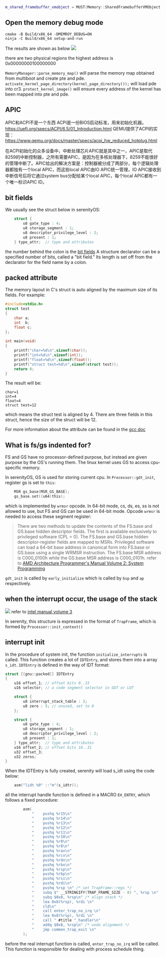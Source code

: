 ```cpp
m_shared_framebuffer_vmobject = MUST(Memory::SharedFramebufferVMObject::try_create_for_physical_range(m_framebuffer_address.value(), rounded_size));
```



## Open the memory debug mode
```shell
cmake -B Build/x86_64 -DMEMROY_DEBUG=ON
ninja -C Build/x86_64 setup-and-run
```
The results are shown as below
![](https://picture-bed-1301848969.cos.ap-shanghai.myqcloud.com/20230423192450.png)


there are two physical regions
the highest address is 0x00000000100000000


`MemoryManager::parse_memory_map()` will parse the memory map obtained from multiboot and create pte and pde.
`activate_kernel_page_directory(kernel_page_directory());` will load pde into cr3.
`protect_kernel_image()` will ensure every address of the kernel has been mapped into pte and pde.


## APIC
APIC和ACPI不是一个东西
ACPI是一份BIOS启动标准，用来初始化机器。 https://uefi.org/specs/ACPI/6.5/01_Introduction.html
QEMU提供了ACPI的实现： https://www.qemu.org/docs/master/specs/acpi_hw_reduced_hotplug.html

在ACPI初始化的众多设备中，中断处理芯片APIC就是其中之一，APIC是取代8259的中断控制器，之所有需要APIC，是因为在多核处理器下，8259不能很好的管理中断了。APIC给出的解决方案是：控制器被分成了两部分，每个逻辑处理器都独有一个local APIC，而这些local APIC由IO APIC统一管理，IO APIC接收到中断信号后将它通过system bus分配给某个local APIC，每个local APIC都有一个唯一标识APIC ID。


## bit fields
We usually see the struct below in serenityOS:
```c
    struct {
        u8 gate_type : 4;
        u8 storage_segment : 1;
        u8 descriptor_privilege_level : 2;
        u8 present : 1;
    } type_attr;  // type and attributes
``` 
the number behind the colon is the [bit fields](https://learn.microsoft.com/en-us/cpp/c-language/c-bit-fields?view=msvc-170)
A structure declarator can be a specified number of bits, called a "bit field." Its length is set off from the declarator for the field name by a colon.

## __packed__ attribute
The memory layout in C's struct is auto aligned by the maximum size of its fields. For example:
```c
#include<stdio.h>
struct test
{
    char a;
    int  b;
    float c;
};
 
int main(void)
{
    printf("char=%d\n",sizeof(char));
    printf("int=%d\n",sizeof(int));
    printf("float=%d\n",sizeof(float));
    printf("struct test=%d\n",sizeof(struct test));
    return 0;
}
```
The result will be:
```shell
char=1
int=4
float=4
struct test=12
```
which means the struct test is aligned by 4. There are three fields in this struct, hence the size of the struct will be 12.

For more information about the attribute can be found in the [gcc doc](https://gcc.gnu.org/onlinedocs/gcc-3.3/gcc/Type-Attributes.html)

## What is fs/gs indented for?
FS and GS have no processor-defined purpose, but instead are given purpose by the OS's running them.
The linux kernel uses GS to access cpu-specific memory.


In serenityOS, GS is used for storing current cpu. In `Processor::gdt_init`, register gs is set to `this`:
```c
    MSR gs_base(MSR_GS_BASE);
    gs_base.set((u64)this);
```
which is implemented by `wrmsr` opcode. In 64-bit mode, cs, ds, es, ss is not allowed to use, but FS and GS can be used in 64-bit mode. Opcode `wrmsr` is needed to access these segment register:
>There are two methods to update the contents of the FS.base and GS.base hidden descriptor fields. The first is available exclusively to privileged software (CPL = 0). The FS.base and GS.base hidden descriptor-register fields are mapped to MSRs. Privileged software can load a 64-bit base address in canonical form into FS.base or GS.base using a single WRMSR instruction. The FS.base MSR address is C000_0100h while the GS.base MSR address is C000_0101h.
refer to [AMD Architecture Programmer's Manual Volume 2: System Programming](https://www.amd.com/en/support)


`gdt_init` is called by `early_initialize` which is called by `bsp` and `ap` respectively.

## when the interrupt occur, the usage of the stack
![](https://picture-bed-1301848969.cos.ap-shanghai.myqcloud.com/20230504204926.png)
refer to [intel manual volume 3](https://www.intel.com/content/www/us/en/developer/articles/technical/intel-sdm.html)

In serenity, this structure is expressed in the format of `TrapFrame`, which is formed by `Processor::init_context()`


## interrupt init
In the procedure of system init, the function `initialize_interrupts` is called.
This function creates a lot of `IDTEntry`, and stores them into a array `s_idt`.
`IDTEntry` is defined in the way of IDT format:
```c
struct [[gnu::packed]] IDTEntry
{
    u16 offset_1; // offset bits 0..15
    u16 selector; // a code segment selector in GDT or LDT

    struct {
        u8 interrupt_stack_table : 3;
        u8 zero : 5; // unused, set to 0
    };

    struct {
        u8 gate_type : 4;
        u8 storage_segment : 1;
        u8 descriptor_privilege_level : 2;
        u8 present : 1;
    } type_attr;  // type and attributes
    u16 offset_2; // offset bits 16..31
    u32 offset_3;
    u32 zeros;
}
```
When the IDTEntry is fully created, serenity will load s_idt using the code below:
```c
    asm("lidt %0" ::"m"(s_idtr));
```

all the interrupt handle function is defined in a MACRO `EH_ENTRY`, which follows a fixed procedure:
```c
        asm(                                                                   \
            "    pushq %r15\n"                                                 \
            "    pushq %r14\n"                                                 \
            "    pushq %r13\n"                                                 \
            "    pushq %r12\n"                                                 \
            "    pushq %r11\n"                                                 \
            "    pushq %r10\n"                                                 \
            "    pushq %r9\n"                                                  \
            "    pushq %r8\n"                                                  \
            "    pushq %rax\n"                                                 \
            "    pushq %rcx\n"                                                 \
            "    pushq %rdx\n"                                                 \
            "    pushq %rbx\n"                                                 \
            "    pushq %rsp\n"                                                 \
            "    pushq %rbp\n"                                                 \
            "    pushq %rsi\n"                                                 \
            "    pushq %rdi\n"                                                 \
            "    pushq %rsp \n" /* set TrapFrame::regs */                      \
            "    subq $" __STRINGIFY(TRAP_FRAME_SIZE - 8) ", %rsp \n"          \
            "    subq $0x8, %rsp\n" /* align stack */                          \
            "    lea 0x8(%rsp), %rdi \n"                                       \
            "    cld\n"                                                        \
            "    call enter_trap_no_irq \n"                                    \
            "    lea 0x8(%rsp), %rdi \n"                                       \
            "    call " #title "_handler\n"                                    \
            "    addq $0x8, %rsp\n" /* undo alignment */                       \
            "    jmp common_trap_exit \n"                                      \
        );                                                                     \
```
before the real interrupt function is called, `enter_trap_no_irq` will be called. This function is responsible for dealing with process schedule thing.